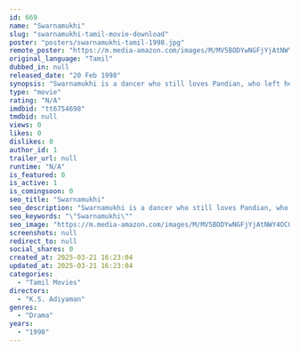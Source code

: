 ```yaml
---
id: 669
name: "Swarnamukhi"
slug: "swarnamukhi-tamil-movie-download"
poster: "posters/swarnamukhi-tamil-1998.jpg"
remote_poster: "https://m.media-amazon.com/images/M/MV5BODYwNGFjYjAtNWY4OC00MmU0LWFmYWQtZjJkZGU4OTcyNzUxXkEyXkFqcGdeQXVyMjA4OTI5NDQ@._V1_SX300.jpg"
original_language: "Tamil"
dubbed_in: null
released_date: "20 Feb 1998"
synopsis: "Swarnamukhi is a dancer who still loves Pandian, who left her at the altar. She eventually falls for Akash when she moves to Chennai. Just when they agree to get married, Pandian returns to her life."
type: "movie"
rating: "N/A"
imdbid: "tt6754698"
tmdbid: null
views: 0
likes: 0
dislikes: 0
author_id: 1
trailer_url: null
runtime: "N/A"
is_featured: 0
is_active: 1
is_comingsoon: 0
seo_title: "Swarnamukhi"
seo_description: "Swarnamukhi is a dancer who still loves Pandian, who left her at the altar. She eventually falls for Akash when she moves to Chennai. Just when they agree to get married, Pandian returns to her life."
seo_keywords: "\"Swarnamukhi\""
seo_image: "https://m.media-amazon.com/images/M/MV5BODYwNGFjYjAtNWY4OC00MmU0LWFmYWQtZjJkZGU4OTcyNzUxXkEyXkFqcGdeQXVyMjA4OTI5NDQ@._V1_SX300.jpg"
screenshots: null
redirect_to: null
social_shares: 0
created_at: 2025-03-21 16:23:04
updated_at: 2025-03-21 16:23:04
categories:
  - "Tamil Movies"
directors:
  - "K.S. Adiyaman"
genres:
  - "Drama"
years:
  - "1998"
---
```

